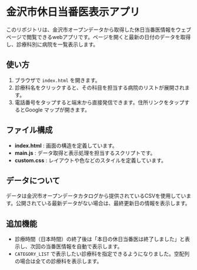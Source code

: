 # 金沢市休日当番医表示アプリ

このリポジトリは、金沢市オープンデータから取得した休日当番医情報をウェブページで閲覧できるwebアプリです。ページを開くと最新の日付のデータを取得し、診療科別に病院を一覧表示します。

## 使い方
1. ブラウザで `index.html` を開きます。
2. 診療科名をクリックすると、その科目を担当する病院のリストが展開されます。
3. 電話番号をタップすると端末から直接発信できます。住所リンクをタップするとGoogle マップが開きます。

## ファイル構成
- **index.html** : 画面の構造を定義しています。
- **main.js** : データ取得と表示処理を担当するスクリプトです。
- **custom.css** : レイアウトや色などのスタイルを定義しています。

## データについて
データは金沢市オープンデータカタログから提供されているCSVを使用しています。公開されている最新データがない場合は、最終更新日の情報を表示します。

## 追加機能
- 診療時間（日本時間）の終了後は「本日の休日当番医は終了しました」と表示し、次回の当番医情報を自動で表示します。
- `CATEGORY_LIST` で表示したい診療科を指定できるようになりました。空配列の場合は全ての診療科を表示します。
